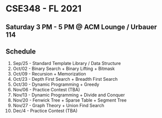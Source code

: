 # CSE348 - FL 2021

## Saturday 3 PM - 5 PM @ ACM Lounge / Urbauer 114

## Schedule
1. Sep/25 - Standard Template Library / Data Structure
2. Oct/02 - Binary Search + Binary Lifting + Bitmask 
3. Oct/09 - Recursion + Memorization
4. Oct/23 - Depth First Search + Breadth First Search
5. Oct/30 - Dynamic Programming + Greedy
6. Nov/06 - Practice Contest (TBA)
7. Nov/13 - Dynamic Programming + Divide and Conquer
8. Nov/20 - Fenwick Tree + Sparse Table + Segment Tree
9. Nov/27 - Graph Theory + Union Find Search
10. Dec/4 - Practice Contest (TBA)